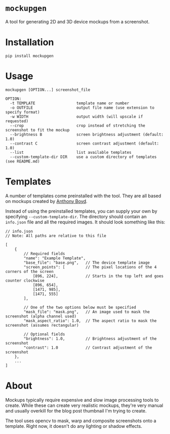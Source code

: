 # `mockupgen`
A tool for generating 2D and 3D device mockups from a screenshot.

# Installation
```
pip install mockupgen
```

# Usage
```
mockupgen [OPTION...] screenshot_file

OPTION:
  -t TEMPLATE                  template name or number
  -o OUTFILE                   output file name (use extension to specify format)
  -w WIDTH                     output width (will upscale if requested)
  --crop                       crop instead of stretching the screenshot to fit the mockup
  --brightness B               screen brightness adjustment (default: 1.0)
  --contrast C                 screen contrast adjustment (default: 1.0)
  --list                       list available templates
  --custom-template-dir DIR    use a custom directory of templates (see README.md)
```

# Templates
A number of templates come preinstalled with the tool. They are all based on mockups created by [Anthony Boyd](https://www.anthonyboyd.graphics/). 

Instead of using the preinstalled templates, you can supply your own by specifying `--custom-template-dir`. The directory should contain an `info.json` file and all the required images. It should look something like this:
```jsonc
// info.json
// Note: All paths are relative to this file

[
    {
        // Required fields
        "name": "Example Template",
        "base_file": "base.png",   // The device template image
        "screen_points": [         // The pixel locations of the 4 corners of the screen
            [896, 224],            // Starts in the top left and goes counter clockwise
            [896, 654],
            [1471, 985],
            [1471, 555]
        ],

        // One of the two options below must be specified
        "mask_file": "mask.png",   // An image used to mask the screenshot (alpha channel used)
        "mask_aspect_ratio": 1.0,  // The aspect ratio to mask the screenshot (assumes rectangular)

        // Optional fields
        "brightness": 1.0,         // Brightness adjustment of the screenshot
        "contrast": 1.0            // Contrast adjustment of the screenshot
    },
    ...
]
```

# About
Mockups typically require expensive and slow image processing tools to create. While these can create very realistic mockups, they're very manual and usually overkill for the blog post thumbnail I'm trying to create.

The tool uses opencv to mask, warp and composite screenshots onto a template. Right now, it doesn't do any lighting or shadow effects.
